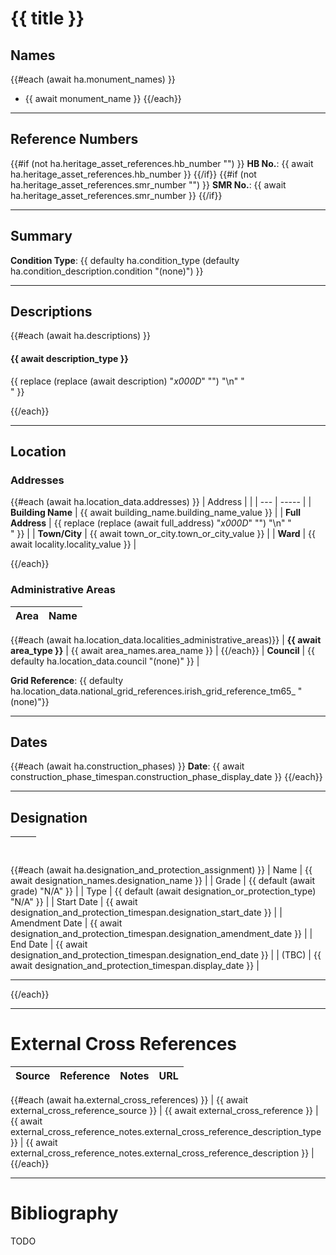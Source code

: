 # {{ title }}

## Names

{{#each (await ha.monument_names) }}
- {{ await monument_name }}
{{/each}}

---

## Reference Numbers

{{#if (not ha.heritage_asset_references.hb_number "") }}
**HB No.**: {{ await ha.heritage_asset_references.hb_number }}
{{/if}}
{{#if (not ha.heritage_asset_references.smr_number "") }}
**SMR No.**: {{ await ha.heritage_asset_references.smr_number }}
{{/if}}

---

## Summary

**Condition Type**: {{ defaulty ha.condition_type (defaulty ha.condition_description.condition "(none)") }}

---

## Descriptions

{{#each (await ha.descriptions) }}
#### {{ await description_type }} 

{{ replace (replace (await description) "_x000D_" "") "\n" "<br/>" }}

{{/each}}

---

## Location

### Addresses

{{#each (await ha.location_data.addresses) }}
| Address |       |
| --- | ----- |
| **Building Name** | {{ await building_name.building_name_value }} |
| **Full Address** | {{ replace (replace (await full_address) "_x000D_" "") "\n" "<br/>" }} |
| **Town/City** | {{ await town_or_city.town_or_city_value }} |
| **Ward** | {{ await locality.locality_value }} |

{{/each}}

### Administrative Areas

| Area | Name |
| ---- | ---- |
{{#each (await ha.location_data.localities_administrative_areas)}}
| **{{ await area_type }}** | {{ await area_names.area_name }} |
{{/each}}
| **Council** | {{ defaulty ha.location_data.council "(none)" }} |

**Grid Reference**: {{ defaulty ha.location_data.national_grid_references.irish_grid_reference_tm65_ "(none)"}}

---

## Dates

{{#each (await ha.construction_phases) }}
**Date**: {{ await construction_phase_timespan.construction_phase_display_date }}
{{/each}}


---

## Designation

| &nbsp; | &nbsp; |
| ------ | ------ |
{{#each (await ha.designation_and_protection_assignment) }}
| Name | {{ await designation_names.designation_name }} |
| Grade | {{ default (await grade) "N/A" }} |
| Type | {{ default (await designation_or_protection_type) "N/A" }} |
| Start Date | {{ await designation_and_protection_timespan.designation_start_date }} |
| Amendment Date | {{ await designation_and_protection_timespan.designation_amendment_date }} |
| End Date | {{ await designation_and_protection_timespan.designation_end_date }} |
| (TBC) | {{ await designation_and_protection_timespan.display_date }} |

---
{{/each}}

---

# External Cross References

| Source | Reference | Notes | URL |
| ------ | --------- | ----- | --- |
{{#each (await ha.external_cross_references) }}
| {{ await external_cross_reference_source }} | {{ await external_cross_reference }} | {{ await external_cross_reference_notes.external_cross_reference_description_type }} | {{ await external_cross_reference_notes.external_cross_reference_description }} |
{{/each}}

---

# Bibliography

TODO

